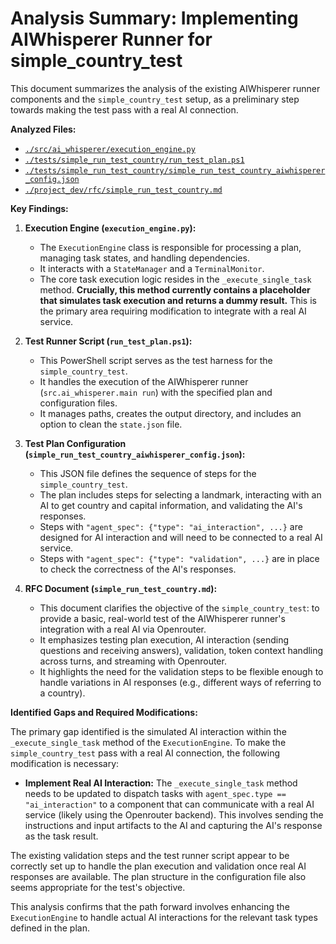 # Analysis Summary: Implementing AIWhisperer Runner for simple_country_test

This document summarizes the analysis of the existing AIWhisperer runner components and the `simple_country_test` setup, as a preliminary step towards making the test pass with a real AI connection.

**Analyzed Files:**

- [`./src/ai_whisperer/execution_engine.py`](./src/ai_whisperer/execution_engine.py)
- [`./tests/simple_run_test_country/run_test_plan.ps1`](./tests/simple_run_test_country/run_test_plan.ps1)
- [`./tests/simple_run_test_country/simple_run_test_country_aiwhisperer_config.json`](./tests/simple_run_test_country/simple_run_test_country_aiwhisperer_config.json)
- [`./project_dev/rfc/simple_run_test_country.md`](./project_dev/rfc/simple_run_test_country.md)

**Key Findings:**

1.  **Execution Engine (`execution_engine.py`):**
    *   The `ExecutionEngine` class is responsible for processing a plan, managing task states, and handling dependencies.
    *   It interacts with a `StateManager` and a `TerminalMonitor`.
    *   The core task execution logic resides in the `_execute_single_task` method. **Crucially, this method currently contains a placeholder that simulates task execution and returns a dummy result.** This is the primary area requiring modification to integrate with a real AI service.

2.  **Test Runner Script (`run_test_plan.ps1`):**
    *   This PowerShell script serves as the test harness for the `simple_country_test`.
    *   It handles the execution of the AIWhisperer runner (`src.ai_whisperer.main run`) with the specified plan and configuration files.
    *   It manages paths, creates the output directory, and includes an option to clean the `state.json` file.

3.  **Test Plan Configuration (`simple_run_test_country_aiwhisperer_config.json`):**
    *   This JSON file defines the sequence of steps for the `simple_country_test`.
    *   The plan includes steps for selecting a landmark, interacting with an AI to get country and capital information, and validating the AI's responses.
    *   Steps with `"agent_spec": {"type": "ai_interaction", ...}` are designed for AI interaction and will need to be connected to a real AI service.
    *   Steps with `"agent_spec": {"type": "validation", ...}` are in place to check the correctness of the AI's responses.

4.  **RFC Document (`simple_run_test_country.md`):**
    *   This document clarifies the objective of the `simple_country_test`: to provide a basic, real-world test of the AIWhisperer runner's integration with a real AI via Openrouter.
    *   It emphasizes testing plan execution, AI interaction (sending questions and receiving answers), validation, token context handling across turns, and streaming with Openrouter.
    *   It highlights the need for the validation steps to be flexible enough to handle variations in AI responses (e.g., different ways of referring to a country).

**Identified Gaps and Required Modifications:**

The primary gap identified is the simulated AI interaction within the `_execute_single_task` method of the `ExecutionEngine`. To make the `simple_country_test` pass with a real AI connection, the following modification is necessary:

*   **Implement Real AI Interaction:** The `_execute_single_task` method needs to be updated to dispatch tasks with `agent_spec.type == "ai_interaction"` to a component that can communicate with a real AI service (likely using the Openrouter backend). This involves sending the instructions and input artifacts to the AI and capturing the AI's response as the task result.

The existing validation steps and the test runner script appear to be correctly set up to handle the plan execution and validation once real AI responses are available. The plan structure in the configuration file also seems appropriate for the test's objective.

This analysis confirms that the path forward involves enhancing the `ExecutionEngine` to handle actual AI interactions for the relevant task types defined in the plan.